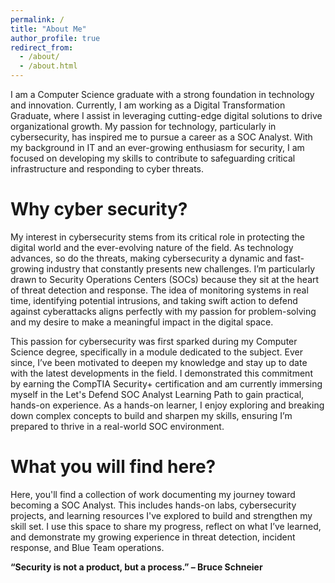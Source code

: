 ```yaml
---
permalink: /
title: "About Me"
author_profile: true
redirect_from: 
  - /about/
  - /about.html
---
```


I am a Computer Science graduate with a strong foundation in technology and innovation. Currently, I am working as a Digital Transformation Graduate, where I assist in leveraging cutting-edge digital solutions to drive organizational growth. My passion for technology, particularly in cybersecurity, has inspired me to pursue a career as a SOC Analyst. With my background in IT and an ever-growing enthusiasm for security, I am focused on developing my skills to contribute to safeguarding critical infrastructure and responding to cyber threats.

Why cyber security?
======
My interest in cybersecurity stems from its critical role in protecting the digital world and the ever-evolving nature of the field. As technology advances, so do the threats, making cybersecurity a dynamic and fast-growing industry that constantly presents new challenges. I’m particularly drawn to Security Operations Centers (SOCs) because they sit at the heart of threat detection and response. The idea of monitoring systems in real time, identifying potential intrusions, and taking swift action to defend against cyberattacks aligns perfectly with my passion for problem-solving and my desire to make a meaningful impact in the digital space.

This passion for cybersecurity was first sparked during my Computer Science degree, specifically in a module dedicated to the subject. Ever since, I’ve been motivated to deepen my knowledge and stay up to date with the latest developments in the field. I demonstrated this commitment by earning the CompTIA Security+ certification and am currently immersing myself in the Let's Defend SOC Analyst Learning Path to gain practical, hands-on experience. As a hands-on learner, I enjoy exploring and breaking down complex concepts to build and sharpen my skills, ensuring I’m prepared to thrive in a real-world SOC environment.

What you will find here?
======
Here, you'll find a collection of work documenting my journey toward becoming a SOC Analyst. This includes hands-on labs, cybersecurity projects, and learning resources I've explored to build and strengthen my skill set. I use this space to share my progress, reflect on what I’ve learned, and demonstrate my growing experience in threat detection, incident response, and Blue Team operations.

**“Security is not a product, but a process.” – Bruce Schneier**


